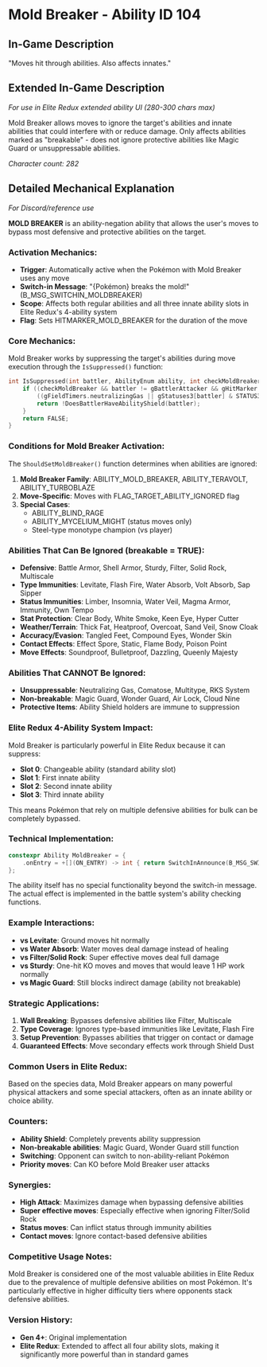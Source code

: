 # Mold Breaker - Ability ID 104

## In-Game Description
"Moves hit through abilities. Also affects innates."

## Extended In-Game Description
*For use in Elite Redux extended ability UI (280-300 chars max)*

Mold Breaker allows moves to ignore the target's abilities and innate abilities that could interfere with or reduce damage. Only affects abilities marked as "breakable" - does not ignore protective abilities like Magic Guard or unsuppressable abilities.

*Character count: 282*

## Detailed Mechanical Explanation
*For Discord/reference use*

**MOLD BREAKER** is an ability-negation ability that allows the user's moves to bypass most defensive and protective abilities on the target.

### Activation Mechanics:
- **Trigger**: Automatically active when the Pokémon with Mold Breaker uses any move
- **Switch-in Message**: "{Pokémon} breaks the mold!" (B_MSG_SWITCHIN_MOLDBREAKER)
- **Scope**: Affects both regular abilities and all three innate ability slots in Elite Redux's 4-ability system
- **Flag**: Sets HITMARKER_MOLD_BREAKER for the duration of the move

### Core Mechanics:
Mold Breaker works by suppressing the target's abilities during move execution through the `IsSuppressed()` function:

```c
int IsSuppressed(int battler, AbilityEnum ability, int checkMoldBreaker) {
    if ((checkMoldBreaker && battler != gBattlerAttacker && gHitMarker & HITMARKER_MOLD_BREAKER && gAbilities[ability].breakable) ||
        ((gFieldTimers.neutralizingGas || gStatuses3[battler] & STATUS3_GASTRO_ACID) && !IsUnsuppressableAbility(ability))) {
        return !DoesBattlerHaveAbilityShield(battler);
    }
    return FALSE;
}
```

### Conditions for Mold Breaker Activation:
The `ShouldSetMoldBreaker()` function determines when abilities are ignored:

1. **Mold Breaker Family**: ABILITY_MOLD_BREAKER, ABILITY_TERAVOLT, ABILITY_TURBOBLAZE
2. **Move-Specific**: Moves with FLAG_TARGET_ABILITY_IGNORED flag
3. **Special Cases**: 
   - ABILITY_BLIND_RAGE
   - ABILITY_MYCELIUM_MIGHT (status moves only)
   - Steel-type monotype champion (vs player)

### Abilities That Can Be Ignored (breakable = TRUE):
- **Defensive**: Battle Armor, Shell Armor, Sturdy, Filter, Solid Rock, Multiscale
- **Type Immunities**: Levitate, Flash Fire, Water Absorb, Volt Absorb, Sap Sipper
- **Status Immunities**: Limber, Insomnia, Water Veil, Magma Armor, Immunity, Own Tempo
- **Stat Protection**: Clear Body, White Smoke, Keen Eye, Hyper Cutter
- **Weather/Terrain**: Thick Fat, Heatproof, Overcoat, Sand Veil, Snow Cloak
- **Accuracy/Evasion**: Tangled Feet, Compound Eyes, Wonder Skin
- **Contact Effects**: Effect Spore, Static, Flame Body, Poison Point
- **Move Effects**: Soundproof, Bulletproof, Dazzling, Queenly Majesty

### Abilities That CANNOT Be Ignored:
- **Unsuppressable**: Neutralizing Gas, Comatose, Multitype, RKS System
- **Non-breakable**: Magic Guard, Wonder Guard, Air Lock, Cloud Nine
- **Protective Items**: Ability Shield holders are immune to suppression

### Elite Redux 4-Ability System Impact:
Mold Breaker is particularly powerful in Elite Redux because it can suppress:
- **Slot 0**: Changeable ability (standard ability slot)  
- **Slot 1**: First innate ability
- **Slot 2**: Second innate ability
- **Slot 3**: Third innate ability

This means Pokémon that rely on multiple defensive abilities for bulk can be completely bypassed.

### Technical Implementation:
```c
constexpr Ability MoldBreaker = {
    .onEntry = +[](ON_ENTRY) -> int { return SwitchInAnnounce(B_MSG_SWITCHIN_MOLDBREAKER); },
};
```

The ability itself has no special functionality beyond the switch-in message. The actual effect is implemented in the battle system's ability checking functions.

### Example Interactions:
- **vs Levitate**: Ground moves hit normally
- **vs Water Absorb**: Water moves deal damage instead of healing
- **vs Filter/Solid Rock**: Super effective moves deal full damage
- **vs Sturdy**: One-hit KO moves and moves that would leave 1 HP work normally
- **vs Magic Guard**: Still blocks indirect damage (ability not breakable)

### Strategic Applications:
1. **Wall Breaking**: Bypasses defensive abilities like Filter, Multiscale
2. **Type Coverage**: Ignores type-based immunities like Levitate, Flash Fire
3. **Setup Prevention**: Bypasses abilities that trigger on contact or damage
4. **Guaranteed Effects**: Move secondary effects work through Shield Dust

### Common Users in Elite Redux:
Based on the species data, Mold Breaker appears on many powerful physical attackers and some special attackers, often as an innate ability or choice ability.

### Counters:
- **Ability Shield**: Completely prevents ability suppression
- **Non-breakable abilities**: Magic Guard, Wonder Guard still function
- **Switching**: Opponent can switch to non-ability-reliant Pokémon
- **Priority moves**: Can KO before Mold Breaker user attacks

### Synergies:
- **High Attack**: Maximizes damage when bypassing defensive abilities
- **Super effective moves**: Especially effective when ignoring Filter/Solid Rock
- **Status moves**: Can inflict status through immunity abilities
- **Contact moves**: Ignore contact-based defensive abilities

### Competitive Usage Notes:
Mold Breaker is considered one of the most valuable abilities in Elite Redux due to the prevalence of multiple defensive abilities on most Pokémon. It's particularly effective in higher difficulty tiers where opponents stack defensive abilities.

### Version History:
- **Gen 4+**: Original implementation
- **Elite Redux**: Extended to affect all four ability slots, making it significantly more powerful than in standard games